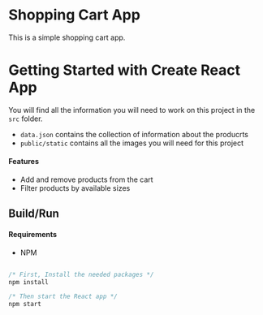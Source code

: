 <h1>Shopping Cart App</h1>

<!-- ## [Live Demo](https://react-shopping-cart-beta.vercel.app/) -->

This is a simple shopping cart app.

# Getting Started with Create React App
You will find all the information you will need to work on this project in the `src` folder.
- `data.json` contains the collection of information about the producrts
 - `public/static` contains all the images you will need for this project

#### Features

- Add and remove products from the cart
- Filter products by available sizes 

## Build/Run

#### Requirements

- NPM

```javascript

/* First, Install the needed packages */
npm install

/* Then start the React app */
npm start

```


 
 















